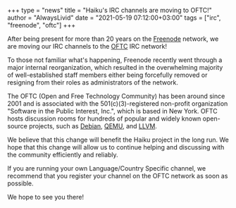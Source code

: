+++
type = "news"
title = "Haiku's IRC channels are moving to OFTC!"
author = "AlwaysLivid"
date = "2021-05-19 07:12:00+03:00"
tags = ["irc", "freenode", "oftc"]
+++

After being present for more than 20 years on the [Freenode](https://freenode.net/) network, we are moving our IRC channels to the [OFTC](https://oftc.net/) IRC network!

To those not familiar what's happening, Freenode recently went through a major internal reorganization, which resulted in the overwhelming majority of well-established staff members either being forcefully removed or resigning from their roles as administrators of the network.

The OFTC (Open and Free Technology Community) has been around since 2001 and is associated with the 501(c)(3)-registered non-profit organization "Software in the Public Interest, Inc.", which is based in New York. OFTC hosts discussion rooms for hundreds of popular and widely known open-source projects, such as [Debian](https://wiki.debian.org/IRC), [QEMU](https://www.qemu.org/contribute/), and [LLVM](https://llvm.org/docs/#irc).

We believe that this change will benefit the Haiku project in the long run. We hope that this change will allow us to continue helping and discussing with the community efficiently and reliably.

If you are running your own Language/Country Specific channel, we recommend that you register your channel on the OFTC network as soon as possible.

We hope to see you there!
